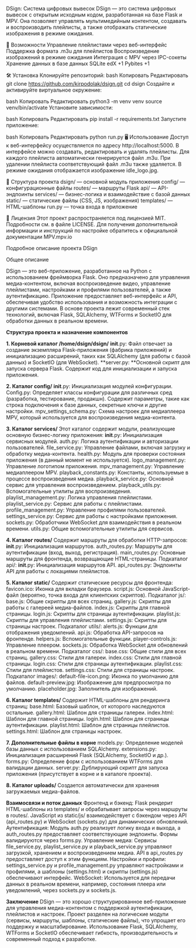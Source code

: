 DSign: Система цифровых вывесок
DSign — это система цифровых вывесок с открытым исходным кодом, разработанная на базе Flask и MPV. Она позволяет управлять мультимедийным контентом, создавать и воспроизводить плейлисты, а также отображать статические изображения в режиме ожидания.​

🚀 Возможности
Управление плейлистами через веб-интерфейс
Поддержка формата .m3u для плейлистов
Воспроизведение изображений в режиме ожидания
Интеграция с MPV через IPC-сокеты
Хранение данных в базе данных SQLite​
edX
+1
Pybites
+1

🛠️ Установка
Клонируйте репозиторий:​
bash
Копировать
Редактировать
git clone https://github.com/kirpodolak/dsign.git
cd dsign
Создайте и активируйте виртуальное окружение:​

bash
Копировать
Редактировать
python3 -m venv venv
source venv/bin/activate
Установите зависимости:​

bash
Копировать
Редактировать
pip install -r requirements.txt
Запустите приложение:​

bash
Копировать
Редактировать
python run.py
🖥️ Использование
Доступ к веб-интерфейсу осуществляется по адресу http://localhost:5000.
В интерфейсе можно создавать, редактировать и удалять плейлисты.
Для каждого плейлиста автоматически генерируется файл .m3u.
При удалении плейлиста соответствующий файл .m3u также удаляется.
В режиме ожидания отображается изображение idle_logo.jpg.​

📁 Структура проекта
dsign/ — основной модуль приложения
config/ — конфигурационные файлы
routes/ — маршруты Flask
api/ — API-эндпоинты
services/ — бизнес-логика и взаимодействие с базой данных
static/ — статические файлы (CSS, JS, изображения)
templates/ — HTML-шаблоны
run.py — точка входа в приложение​

📄 Лицензия
Этот проект распространяется под лицензией MIT. Подробности см. в файле LICENSE.​
Для получения дополнительной информации и инструкций по настройке обратитесь к официальной документации MPV.​
mpv.io

Подробное описание проекта DSign

Общее описание

DSign — это веб-приложение, разработанное на Python с использованием фреймворка Flask. Оно предназначено для управления медиа-контентом, включая воспроизведение видео, управление плейлистами, настройками и профилями пользователей, а также аутентификацию. Приложение предоставляет веб-интерфейс и API, обеспечивая удобство использования и возможность интеграции с другими системами. В основе проекта лежит современный стек технологий, включая Flask, SQLAlchemy, WTForms и SocketIO для обработки данных в реальном времени.

**Структура проекта и назначение компонентов**

**1. Корневой каталог /home/dsign/dsign/**
__init__.py: Файл отвечает за создание экземпляра Flask-приложения (фабрика приложений) и инициализацию расширений, таких как SQLAlchemy (для работы с базой данных) и SocketIO (для WebSocket).
**server.py: **Основной скрипт для запуска сервера Flask. Содержит код для инициализации и запуска приложения.

**2. Каталог config/**
__init__.py: Инициализация модулей конфигурации.
Config.py: Определяет классы конфигурации для различных сред (разработка, тестирование, продакшн). Содержит параметры, такие как строка подключения к базе данных, секретные ключи и другие настройки.
mpv_settings_schema.py: Схема настроек для медиаплеера MPV, который используется для воспроизведения медиа-контента.

**3. Каталог services/**
Этот каталог содержит модули, реализующие основную бизнес-логику приложения:
__init__.py: Инициализация сервисных модулей.
auth.py: Логика аутентификации и авторизации пользователей.
file_service.py: Управление файлами, включая загрузку и обработку медиа-контента.
health.py: Модуль для проверки состояния приложения (в данный момент не используется).
logo_management.py: Управление логотипом приложения.
mpv_management.py: Управление медиаплеером MPV.
playback_constants.py: Константы, используемые в процессе воспроизведения медиа.
playback_service.py: Основной сервис для управления воспроизведением.
playback_utils.py: Вспомогательные утилиты для воспроизведения.
playlist_management.py: Логика управления плейлистами.
playlist_service.py: Сервис для работы с плейлистами.
profile_management.py: Управление профилями пользователей.
settings_service.py: Сервис для работы с настройками приложения.
sockets.py: Обработчики WebSocket для взаимодействия в реальном времени.
utils.py: Общие вспомогательные утилиты для сервисов.

**4. Каталог routes/**
Содержит маршруты для обработки HTTP-запросов:
__init__.py: Инициализация маршрутов.
auth_routes.py: Маршруты для аутентификации (вход, выход, регистрация).
main_routes.py: Основные маршруты для фронтенда, возвращающие HTML-страницы.
Подкаталог api/:
__init__.py: Инициализация маршрутов API.
api_routes.py: Эндпоинты API для работы с локациями плейлистов.

**5. Каталог static/**
Содержит статические ресурсы для фронтенда:
favicon.ico: Иконка для вкладки браузера.
script.js: Основной JavaScript-файл (вероятно, точка входа для клиентских скриптов).
Подкаталог js/:
base.js: Общие скрипты для всех страниц.
gallery.js: Скрипты для работы с галереей медиа-файлов.
index.js: Скрипты для главной страницы.
login.js: Скрипты для страницы аутентификации.
playlist.js: Скрипты для управления плейлистами.
settings.js: Скрипты для страницы настроек.
Подкаталог utils/:
alerts.js: Функции для отображения уведомлений.
api.js: Обработка API-запросов на фронтенде.
helpers.js: Вспомогательные функции.
player-controls.js: Управление плеером.
sockets.js: Обработка WebSocket для обновлений в реальном времени.
Подкаталог css/:
base.css: Общие стили для всех страниц.
gallery.css: Стили для галереи.
index.css: Стили для главной страницы.
login.css: Стили для страницы аутентификации.
playlist.css: Стили для плейлистов.
settings.css: Стили для страницы настроек.
Подкаталог images/:
default-file-icon.png: Иконка по умолчанию для файлов.
default-preview.jpg: Изображение для предпросмотра по умолчанию.
placeholder.jpg: Заполнитель для изображений.

**6. Каталог templates/**
Содержит HTML-шаблоны для рендеринга страниц:
base.html: Базовый шаблон, от которого наследуются остальные.
gallery.html: Шаблон для страницы галереи.
index.html: Шаблон для главной страницы.
login.html: Шаблон для страницы аутентификации.
playlist.html: Шаблон для страницы плейлистов.
settings.html: Шаблон для страницы настроек.

**7. Дополнительные файлы в корне**
models.py: Определение моделей базы данных с использованием SQLAlchemy.
extensions.py: Инициализация расширений Flask (SQLAlchemy, SocketIO и др.).
forms.py: Определение форм с использованием WTForms для валидации данных.
server.py: Дублирующий скрипт для запуска приложения (присутствует в корне и в каталоге проекта).

**8. Каталог uploads/**
Создается автоматически для хранения загружаемых медиа-файлов.

**Взаимосвязи и поток данных**
Фронтенд и бэкенд: Flask рендерит HTML-шаблоны из templates/ и обрабатывает запросы через маршруты в routes/. JavaScript из static/js/ взаимодействует с бэкендом через API (api_routes.py) и WebSocket (sockets.py) для динамических обновлений.
Аутентификация: Модуль auth.py реализует логику входа и выхода, а auth_routes.py предоставляет соответствующие эндпоинты. Формы валидируются через forms.py.
Управление медиа: Сервисы file_service.py, playlist_service.py и playback_service.py управляют загрузкой, хранением и воспроизведением медиа. API в api_routes.py предоставляет доступ к этим функциям.
Настройки и профили: settings_service.py и profile_management.py управляют настройками и профилями, а шаблоны (settings.html) и скрипты (settings.js) обеспечивают интерфейс.
WebSocket: Используется для передачи данных в реальном времени, например, состояния плеера или уведомлений, через sockets.py и sockets.js.

**Заключение**
DSign — это хорошо структурированное веб-приложение для управления медиа-контентом с поддержкой аутентификации, плейлистов и настроек. Проект разделен на логические модули (сервисы, маршруты, шаблоны, статические файлы), что упрощает его поддержку и масштабирование. Использование Flask, SQLAlchemy, WTForms и SocketIO обеспечивает гибкость, производительность и современный подход к разработке.
